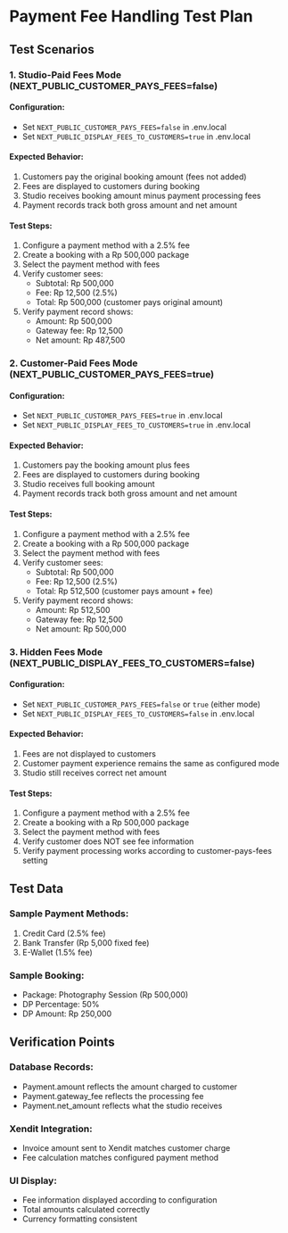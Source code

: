 # Payment Fee Handling Test Plan

## Test Scenarios

### 1. Studio-Paid Fees Mode (NEXT_PUBLIC_CUSTOMER_PAYS_FEES=false)

#### Configuration:
- Set `NEXT_PUBLIC_CUSTOMER_PAYS_FEES=false` in .env.local
- Set `NEXT_PUBLIC_DISPLAY_FEES_TO_CUSTOMERS=true` in .env.local

#### Expected Behavior:
1. Customers pay the original booking amount (fees not added)
2. Fees are displayed to customers during booking
3. Studio receives booking amount minus payment processing fees
4. Payment records track both gross amount and net amount

#### Test Steps:
1. Configure a payment method with a 2.5% fee
2. Create a booking with a Rp 500,000 package
3. Select the payment method with fees
4. Verify customer sees:
   - Subtotal: Rp 500,000
   - Fee: Rp 12,500 (2.5%)
   - Total: Rp 500,000 (customer pays original amount)
5. Verify payment record shows:
   - Amount: Rp 500,000
   - Gateway fee: Rp 12,500
   - Net amount: Rp 487,500

### 2. Customer-Paid Fees Mode (NEXT_PUBLIC_CUSTOMER_PAYS_FEES=true)

#### Configuration:
- Set `NEXT_PUBLIC_CUSTOMER_PAYS_FEES=true` in .env.local
- Set `NEXT_PUBLIC_DISPLAY_FEES_TO_CUSTOMERS=true` in .env.local

#### Expected Behavior:
1. Customers pay the booking amount plus fees
2. Fees are displayed to customers during booking
3. Studio receives full booking amount
4. Payment records track both gross amount and net amount

#### Test Steps:
1. Configure a payment method with a 2.5% fee
2. Create a booking with a Rp 500,000 package
3. Select the payment method with fees
4. Verify customer sees:
   - Subtotal: Rp 500,000
   - Fee: Rp 12,500 (2.5%)
   - Total: Rp 512,500 (customer pays amount + fee)
5. Verify payment record shows:
   - Amount: Rp 512,500
   - Gateway fee: Rp 12,500
   - Net amount: Rp 500,000

### 3. Hidden Fees Mode (NEXT_PUBLIC_DISPLAY_FEES_TO_CUSTOMERS=false)

#### Configuration:
- Set `NEXT_PUBLIC_CUSTOMER_PAYS_FEES=false` or `true` (either mode)
- Set `NEXT_PUBLIC_DISPLAY_FEES_TO_CUSTOMERS=false` in .env.local

#### Expected Behavior:
1. Fees are not displayed to customers
2. Customer payment experience remains the same as configured mode
3. Studio still receives correct net amount

#### Test Steps:
1. Configure a payment method with a 2.5% fee
2. Create a booking with a Rp 500,000 package
3. Select the payment method with fees
4. Verify customer does NOT see fee information
5. Verify payment processing works according to customer-pays-fees setting

## Test Data

### Sample Payment Methods:
1. Credit Card (2.5% fee)
2. Bank Transfer (Rp 5,000 fixed fee)
3. E-Wallet (1.5% fee)

### Sample Booking:
- Package: Photography Session (Rp 500,000)
- DP Percentage: 50%
- DP Amount: Rp 250,000

## Verification Points

### Database Records:
- Payment.amount reflects the amount charged to customer
- Payment.gateway_fee reflects the processing fee
- Payment.net_amount reflects what the studio receives

### Xendit Integration:
- Invoice amount sent to Xendit matches customer charge
- Fee calculation matches configured payment method

### UI Display:
- Fee information displayed according to configuration
- Total amounts calculated correctly
- Currency formatting consistent